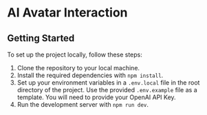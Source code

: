 # AI Avatar Interaction

## Getting Started

To set up the project locally, follow these steps:

1. Clone the repository to your local machine.
2. Install the required dependencies with `npm install`.
3. Set up your environment variables in a `.env.local` file in the root directory of the project. Use the provided `.env.example` file as a template. You will need to provide your OpenAI API Key.
4. Run the development server with `npm run dev`.
